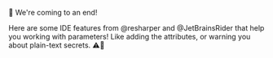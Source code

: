🥁 We're coming to an end!

Here are some IDE features from @resharper and @JetBrainsRider that help you working with parameters! Like adding the attributes, or warning you about plain-text secrets. ⚠️🔑
